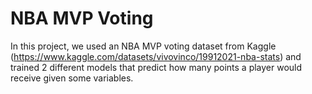 # NBA MVP Voting
In this project, we used an NBA MVP voting dataset from Kaggle (https://www.kaggle.com/datasets/vivovinco/19912021-nba-stats) and trained 2 different models that predict how many points a player would receive given some variables.
